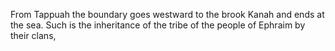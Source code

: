 From Tappuah the boundary goes westward to the brook Kanah and ends at the sea. Such is the inheritance of the tribe of the people of Ephraim by their clans,
